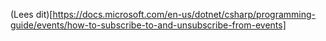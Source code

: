 (Lees dit)[https://docs.microsoft.com/en-us/dotnet/csharp/programming-guide/events/how-to-subscribe-to-and-unsubscribe-from-events]

